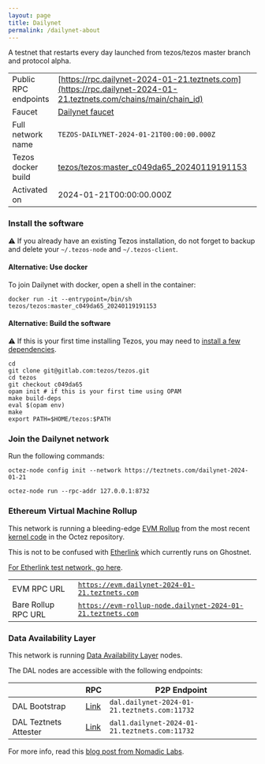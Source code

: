 ```yaml
---
layout: page
title: Dailynet
permalink: /dailynet-about
---
```


A testnet that restarts every day launched from tezos/tezos master branch and protocol alpha.

| | |
|-------|---------------------|
| Public RPC endpoints | [https://rpc.dailynet-2024-01-21.teztnets.com](https://rpc.dailynet-2024-01-21.teztnets.com/chains/main/chain_id)<br/> |
| Faucet | [Dailynet faucet](https://faucet.dailynet-2024-01-21.teztnets.com) |
| Full network name | `TEZOS-DAILYNET-2024-01-21T00:00:00.000Z` |
| Tezos docker build | [tezos/tezos:master_c049da65_20240119191153](https://hub.docker.com/r/tezos/tezos/tags?page=1&ordering=last_updated&name=master_c049da65_20240119191153) |
| Activated on | 2024-01-21T00:00:00.000Z |





### Install the software

⚠️  If you already have an existing Tezos installation, do not forget to backup and delete your `~/.tezos-node` and `~/.tezos-client`.



#### Alternative: Use docker

To join Dailynet with docker, open a shell in the container:

```
docker run -it --entrypoint=/bin/sh tezos/tezos:master_c049da65_20240119191153
```

#### Alternative: Build the software

⚠️  If this is your first time installing Tezos, you may need to [install a few dependencies](https://tezos.gitlab.io/introduction/howtoget.html#setting-up-the-development-environment-from-scratch).

```
cd
git clone git@gitlab.com:tezos/tezos.git
cd tezos
git checkout c049da65
opam init # if this is your first time using OPAM
make build-deps
eval $(opam env)
make
export PATH=$HOME/tezos:$PATH
```

### Join the Dailynet network

Run the following commands:

```
octez-node config init --network https://teztnets.com/dailynet-2024-01-21

octez-node run --rpc-addr 127.0.0.1:8732
```


### Ethereum Virtual Machine Rollup

This network is running a bleeding-edge [EVM Rollup](https://docs.etherlink.com/welcome/what-is-etherlink) from the most recent [kernel code](https://gitlab.com/tezos/tezos/-/tree/master/etherlink) in the Octez repository.

This is not to be confused with [Etherlink](https://docs.etherlink.com/get-started/connect-your-wallet-to-etherlink) which currently runs on Ghostnet.

[For Etherlink test network, go here](https://docs.etherlink.com/get-started/connect-your-wallet-to-etherlink).

| | |
|-------|---------------------|
| EVM RPC URL | [`https://evm.dailynet-2024-01-21.teztnets.com`](https://evm.dailynet-2024-01-21.teztnets.com) |
| Bare Rollup RPC URL | [`https://evm-rollup-node.dailynet-2024-01-21.teztnets.com`](https://evm-rollup-node.dailynet-2024-01-21.teztnets.com/global/block/head) |




### Data Availability Layer

This network is running [Data Availability Layer](https://tezos.gitlab.io/shell/dal.html) nodes.


The DAL nodes are accessible with the following endpoints:

| | RPC | P2P Endpoint |
|------------|---------|--------------|
| DAL Bootstrap | [Link](https://dal-bootstrap-rpc.dailynet-2024-01-21.teztnets.com) | `dal.dailynet-2024-01-21.teztnets.com:11732` |
| DAL Teztnets Attester | [Link](https://dal-attester-rpc.dailynet-2024-01-21.teztnets.com) | `dal1.dailynet-2024-01-21.teztnets.com:11732` |


For more info, read this [blog post from Nomadic Labs](https://research-development.nomadic-labs.com/data-availability-layer-tezos.html).



